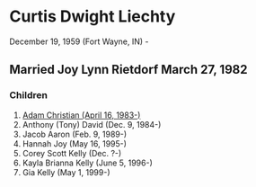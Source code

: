 # Curtis Dwight Liechty
December 19, 1959 (Fort Wayne, IN) -

## Married Joy Lynn Rietdorf March 27, 1982

### Children
1. [Adam Christian (April 16, 1983-)](./Adam/Adam-Liechty-1983.md)
2. Anthony (Tony) David (Dec. 9, 1984-)
3. Jacob Aaron (Feb. 9, 1989-)
4. Hannah Joy (May 16, 1995-)
5. Corey Scott Kelly (Dec. ?-)
6. Kayla Brianna Kelly (June 5, 1996-)
7. Gia Kelly (May 1, 1999-)
